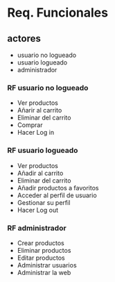 # Req. Funcionales

 ## actores 
- usuario no logueado
- usuario logueado
- administrador

### RF usuario no logueado
- Ver productos
- Añarir al carrito
- Eliminar del carrito
- Comprar
- Hacer Log in

### RF usuario logueado
- Ver productos
- Añadir al carrito
- Eliminar del carrito
- Añadir productos a favoritos
- Acceder al perfil de usuario
- Gestionar su perfil
- Hacer Log out

### RF administrador
- Crear productos
- Eliminar productos
- Editar productos
- Administrar usuarios
- Administrar la web
